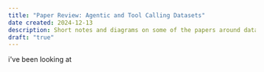 ```yaml
---
title: "Paper Review: Agentic and Tool Calling Datasets"
date created: 2024-12-13
description: Short notes and diagrams on some of the papers around datasets for training agents.
draft: "true"
---
```

i've been looking at 